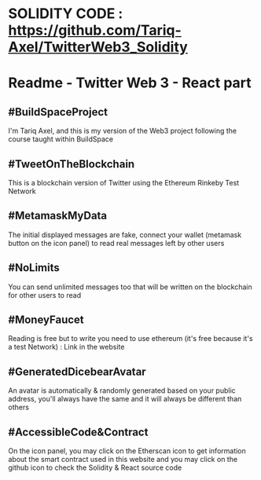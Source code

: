 # SOLIDITY CODE : https://github.com/Tariq-Axel/TwitterWeb3_Solidity

# Readme - Twitter Web 3 - React part

## #BuildSpaceProject
I'm Tariq Axel, and this is my version of the Web3 project following the course taught within BuildSpace

## #TweetOnTheBlockchain

This is a blockchain version of Twitter using the Ethereum Rinkeby Test Network

## #MetamaskMyData

The initial displayed messages are fake, connect your wallet (metamask button on the icon panel) to read real messages left by other users

## #NoLimits

You can send unlimited messages too that will be written on the blockchain for other users to read

## #MoneyFaucet

Reading is free but to write you need to use ethereum (it's free because it's a test Network) : Link in the website

## #GeneratedDicebearAvatar

An avatar is automatically & randomly generated based on your public address, you'll always have the same and it will always be different than others

## #AccessibleCode&Contract

On the icon panel, you may click on the Etherscan icon to get information about the smart contract used in this website and you may click on the github icon to check the Solidity & React source code

